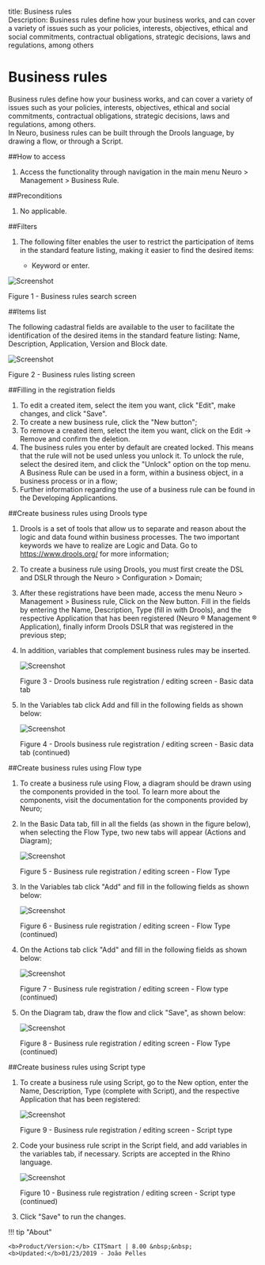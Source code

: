 title: Business rules  
Description: Business rules define how your business works, and can cover a variety of issues such as your policies, interests, objectives, ethical and social commitments, contractual obligations, strategic decisions, laws and regulations, among others  

# Business rules

Business rules define how your business works, and can cover a variety of issues such as your policies, interests, objectives, ethical and social commitments, contractual obligations, strategic decisions, laws and regulations, among others.  
In Neuro, business rules can be built through the Drools language, by drawing a flow, or through a Script.    

##How to access 

1.	Access the functionality through navigation in the main menu Neuro > Management > Business Rule.    

##Preconditions

1.	No applicable.  

##Filters

1.	The following filter enables the user to restrict the participation of items in the standard feature listing, making it easier to find the desired items:  

    +   Keyword or enter.  

![Screenshot](images/business-rule-filter.png) 

Figure 1 - Business rules search screen  

##Items list

The following cadastral fields are available to the user to facilitate the identification of the desired items in the standard feature listing: Name, Description, Application, Version and Block date.  

![Screenshot](images/business-rule-item.png)

Figure 2 - Business rules listing screen

##Filling in the registration fields 

1. To edit a created item, select the item you want, click "Edit", make changes, and click "Save".  
2. To create a new business rule, click the "New button";  
3. To remove a created item, select the item you want, click  on the Edit → Remove and confirm the deletion.  
4. The business rules you enter by default are created locked. This means that the rule will not be used unless you unlock it. To unlock    the rule, select the desired item, and click the "Unlock" option on the top menu. A Business Rule can be used in a form, within a          business object, in a business process or in a flow;  
5. Further information regarding the use of a business rule can be found in the Developing Applicantions.  


##Create business rules using Drools type

1. Drools is a set of tools that allow us to separate and reason about the logic and data found within business processes. The two       important keywords we have to realize are Logic and Data. Go to https://www.drools.org/ for more information;  
2. To create a business rule using Drools, you must first create the DSL and DSLR through the Neuro > Configuration > Domain;  
3. After these registrations have been made, access the menu Neuro > Management > Business rule, Click on the New button. Fill in the   fields by entering the  Name, Description, Type (fill in with Drools), and the respective Application that has been registered (Neuro   ® Management ®  Application), finally inform Drools DSLR that was registered in the previous step;  
4. In addition, variables that complement business rules may be inserted.  

    ![Screenshot](images/business-rule-drools.png)
    
    Figure 3 - Drools business rule registration / editing screen - Basic data tab  

5. In the Variables tab click Add and fill in the following fields as shown below:

    ![Screenshot](images/business-rule-variables.png) 
    
    Figure 4 - Drools business rule registration / editing screen - Basic data tab (continued)  

##Create business rules using Flow type

1. To create a business rule using Flow, a diagram should be drawn using the components provided in the tool. To learn more about the components, visit the documentation for the components provided by Neuro;  
2. In the Basic Data tab, fill in all the fields (as shown in the figure below), when selecting the Flow Type, two new tabs will appear (Actions and Diagram);  

    ![Screenshot](images/business-rule-flow.png)
    
    Figure 5 - Business rule registration / editing screen - Flow Type  

3. In the Variables tab click "Add" and fill in the following fields as shown below:  

    ![Screenshot](images/business-rule-flowType.png)
    
    Figure 6 - Business rule registration / editing screen - Flow Type (continued)  

4. On the Actions tab click "Add" and fill in the following fields as shown below:  

    ![Screenshot](images/business-rule-flowType2.png) 
    
    Figure 7 - Business rule registration / editing screen - Flow type (continued)  

5.  On the Diagram tab, draw the flow and click "Save", as shown below:  

    ![Screenshot](images/business-rule-flowType3.png)
    
    Figure 8 - Business rule registration / editing screen - Flow Type (continued)  

##Create business rules using Script type  

1. To create a business rule using Script, go to the New option, enter the Name, Description, Type (complete with Script), and the respective Application that has been registered:  

    ![Screenshot](images/business-rule-script.png)
    
    Figure 9 - Business rule registration / editing screen - Script type  

2. Code your business rule script in the Script field, and add variables in the variables tab, if necessary. Scripts are accepted in the Rhino language.  

    ![Screenshot](images/business-rule-script2.png) 
    
    Figure 10 - Business rule registration / editing screen - Script type (continued)  

3. Click "Save" to run the changes.  


!!! tip "About"

    <b>Product/Version:</b> CITSmart | 8.00 &nbsp;&nbsp;
    <b>Updated:</b>01/23/2019 - João Pelles  







